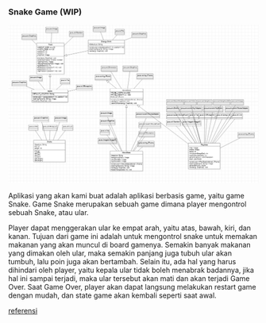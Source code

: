 ### Snake Game (WIP)

![uml](Documentations/Capture.PNG)

Aplikasi yang akan kami buat adalah aplikasi berbasis game, yaitu game Snake. Game Snake merupakan sebuah game dimana player mengontrol sebuah Snake, atau ular.

Player dapat menggerakan ular ke empat arah, yaitu atas, bawah, kiri, dan kanan. Tujuan dari game ini adalah untuk mengontrol snake untuk memakan makanan yang akan muncul di board gamenya. Semakin banyak makanan yang dimakan oleh ular, maka semakin panjang juga tubuh ular akan tumbuh, lalu poin juga akan bertambah. Selain itu, ada hal yang harus dihindari oleh player, yaitu kepala ular tidak boleh menabrak badannya, jika hal ini sampai terjadi, maka ular tersebut akan mati dan akan terjadi Game Over. Saat Game Over, player akan dapat langsung melakukan restart game dengan mudah, dan state game akan kembali seperti saat awal.

[referensi](https://www.youtube.com/watch?v=_SqnzvJuKiA&list=PLz5rnvLVJX5WPzzaJucyHujFCZNhVOivR)
